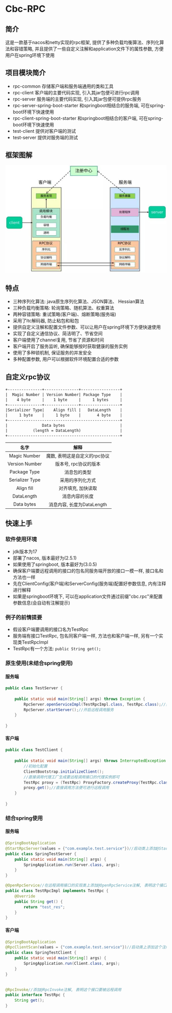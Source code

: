 # Cbc-RPC

## 简介

这是一款基于nacos和netty实现的rpc框架, 提供了多种负载均衡算法、序列化算法和容错策略, 并且提供了一些自定义注解和application文件下的属性参数, 方便用户在spring环境下使用

## 项目模块简介

- rpc-common  存储客户端和服务端通用的类和工具
- rpc-client  客户端的主要代码实现, 引入其jar包便可进行rpc调用
- rpc-server  服务端的主要代码实现, 引入其jar包便可提供rpc服务
- rpc-server-spring-boot-starter 和springboot相结合的服务端, 可在spring-boot环境下快速使用
- rpc-client-spring-boot-starter 和springboot相结合的客户端, 可在spring-boot环境下快速使用
- test-client 提供对客户端的测试
- test-server 提供对服务端的测试

## 框架图解

![架构图](./img/RPC框架思路.jpeg)

## 特点
- 三种序列化算法: java原生序列化算法、JSON算法、 Hessian算法
- 三种负载均衡策略: 轮询策略、随机算法、权重算法
- 两种容错策略: 重试策略(客户端)、熔断策略(服务端)
- 采用了ltc解码器, 防止粘包和粘包
- 提供自定义注解和配置文件参数、可以让用户在spring环境下方便快速使用
- 实现了自定义通信协议、简洁明了、节省空间
- 客户端使用了channel复用, 节省了资源和时间
- 客户端开启了服务监听, 确保能够按时获取健康的服务实例
- 使用了多种锁机制, 保证服务的并发安全
- 多种配置参数, 用户可以根据软件环境配置合适的参数

## 自定义rpc协议
```
+---------------+---------------+-----------------+
|  Magic Number | Version Number| Package Type    | 
|    4 byte     |    1 byte     |     1 bytes     | 
+---------------+---------------+-----------------+
|Serializer Type|    Align fill |   DataLength    |     
|     1 byte    |     1 byte    |       4 byte    |                     
+-------------------------------------------------+   
|               Data bytes                        |  
|           (length = DataLength)                 |  
+-------------------------------------------------+                                               
```
|       名字        |         解释          |
|:---------------:|:-------------------:|                         
|  Magic Number   |  魔数, 表明这是自定义的rpc协议  |
| Version Number  |    版本号, rpc协议的版本    |  
|  Package Type   |       消息包的类型        |
 | Serializer Type |      采用的序列化方式       |
  |   Align fill    |     对齐填充, 加快读取      | 
  |   DataLength    |       消息内容的长度       |
|   Data bytes    | 消息内容, 长度为DataLength |  

## 快速上手

### 软件使用环境
- jdk版本为17
- 部署了nacos, 版本最好为(2.5.1)
- 如果使用了springboot, 版本最好为(3.0.5)
- 确保客户端要远程调用的接口的包名同服务端开放的接口一模一样, 接口名和方法也一样
- 先在ClientConfig(客户端)和ServerConfig(服务端)配置好参数信息, 内有注释进行解释
- 如果是springboot环境下, 可以在application文件通过前缀"cbc.rpc"来配置参数信息(会自动有注解提示)

### 例子的前情提要
- 假设客户端要调用的接口名为TestRpc
- 服务端有接口TestRpc, 包名同客户端一样, 方法也和客户端一样, 另有一个实现类TestRpcImpl
- TestRpc有一个方法: ```public String get();```

### 原生使用(未结合spring使用)

#### 服务端

```java
public class TestServer {

    public static void main(String[] args) throws Exception {
        RpcServer.openServiceImpl(TestRpcImpl.class, TestRpc.class);//开放远程调用接口的实现类
        RpcServer.startServer();//开启远程调用服务
    }
    
}
```

#### 客户端

```java
public class TestClient {

    public static void main(String[] args) throws InterruptedException {
        //初始化配置
        ClientBootstrap.initializeClient();
        //直接调用代理工厂生成要远程调用接口的代理实例即可
        TestRpc proxy = (TestRpc) ProxyFactory.createProxy(TestRpc.class);
        proxy.get();//直接调用方法便可进行远程调用
    }

}
```

### 结合spring使用

#### 服务端

```java
@SpringBootApplication
@StartRpcServer(values = {"com.example.test.service"})//启动类上添加@StartRpcServer注解, 指明远程调用接口所在的包
public class SpringTestServer {
    public static void main(String[] args) {
        SpringApplication.run(Server.class, args);
    }
}
```

```java
@OpenRpcService//在远程调用接口的实现类上添加@OpenRpcService注解, 表明这个接口可以被远程调用
public class TestRpcImpl implements TestRpc {
    @Override
    public String get() {
        return "test_res";
    }
}
```

#### 客户端

```java
@SpringBootApplication
@RpcClientScan(values = {"com.example.test.service"})//启动类上添加这个注解,并指明接口所在的包
public class SpringTestClient {
    public static void main(String[] args) {
        SpringApplication.run(Client.class, args);
    }
}
```

```java

@RpcInvoke//添加@RpcInvoke注解, 表明这个接口要被远程调用
public interface TestRpc {
    String get();
}

```

